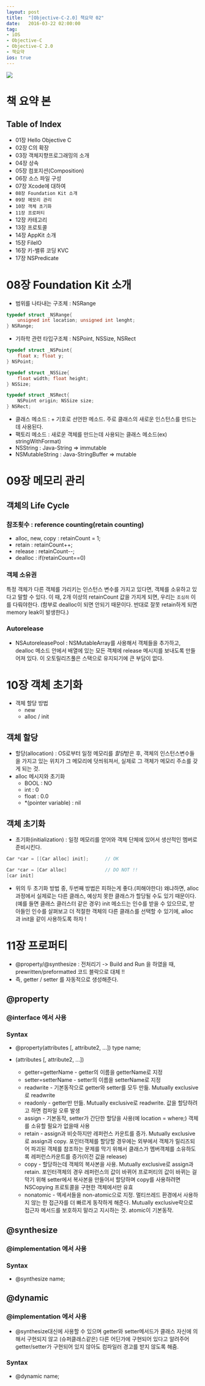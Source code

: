 ```yaml
---
layout: post
title:  "[Objective-C-2.0] 책요약 02"
date:   2016-03-22 02:00:00
tag:
- iOS
- Objective-C
- Objective-C 2.0
- 책요약
ios: true
---
```


![](https://raw.githubusercontent.com/MrKarl/MrKarl.github.io/4b664436fed33ae28727acb212ff6127092a3b82/assets/images/objectivec2.0/objectivec2.0.PNG)

# 책 요약 본

## Table of Index

- 01장 Hello Objective C
- 02장 C의 확장
- 03장 객체지향프로그래밍의 소개
- 04장 상속
- 05장 컴포지션(Composition)
- 06장 소스 파일 구성
- 07장 Xcode에 대하여
- `08장 Foundation Kit 소개`
- `09장 메모리 관리`
- `10장 객체 초기화`
- `11장 프로퍼티`
- 12장 카테고리
- 13장 프로토콜
- 14장 AppKit 소개
- 15장 FileIO
- 16장 키-밸류 코딩 KVC
- 17장 NSPredicate

# 08장 Foundation Kit 소개

- 범위를 나타내는 구조체 : NSRange

```objectivec
typedef struct _NSRange{
	unsigned int location; unsigned int lenght;
} NSRange;
```

- 기하학 관련 타입구조체 : NSPoint, NSSize, NSRect

```objectivec
typedef struct _NSPoint{
	float x; float y;
} NSPoint;

typedef struct _NSSize{
	float width; float height;
} NSSize;

typedef struct _NSRect{
	NSPoint origin; NSSize size;
} NSRect;
```

- 클래스 메소드 : + 기호로 선언한 메소드. 주로 클래스의 새로운 인스턴스를 만드는데 사용된다.
- 팩토리 메소드 : 새로운 객체를 만드는데 사용되는 클래스 메소드(ex) stringWithFormat)
- NSString : Java-String => immutable
- NSMutableString : Java-StringBuffer => mutable

# 09장 메모리 관리

## 객체의 Life Cycle

### 참조횟수 : reference counting(retain counting)

- alloc, new, copy : retainCount = 1;
- retain : retainCount++;
- release : retainCount--;
- dealloc : if(retainCount==0)

### 객체 소유권
특정 객체가 다른 객체를 가리키는 인스턴스 변수를 가지고 있다면, 객체를 소유하고 있다고 말할 수 있다. 이 때, 2개 이상의 retainCount 값을 가지게 되면, 우리는 `조심히` 이를 다뤄야한다. (함부로 dealloc이 되면 안되기 때문이다. 반대로 잘못 retain하게 되면 memory leak이 발생한다.)

### Autorelease
- NSAutoreleasePool : NSMutableArray를 사용해서 객체들을 추가하고, dealloc 메소드 안에서 배열에 있는 모든 객체에 release 메시지를 보내도록 만들어져 있다. 이 오토릴리즈풀은 스택으로 유지되기에 큰 부담이 없다.

# 10장 객체 초기화

- 객체 할당 방법
	- new
	- alloc / init

## 객체 할당
- 할당(allocation) : OS로부터 일정 메모리를 *할당*받은 후, 객체의 인스턴스변수들을 가지고 있는 위치가 그 메모리에 덧씌워져서, 실제로 그 객체가 메모리 주소를 갖게 되는 것.
- alloc 메시지와 초기화
	- BOOL : NO
	- int : 0
	- float : 0.0
	- *(pointer variable) : nil

## 객체 초기화
- 초기화(initialization) : 일정 메모리를 얻어와 객체 단체에 있어서 생산적인 멤버로 준비시킨다.

```objectivec
Car *car = [[Car alloc] init];		// OK

Car *car = [Car alloc]				// DO NOT !!
[car init]
```

- 위의 두 초기화 방법 중, 두번째 방법은 피하는게 좋다.(피해야한다) 왜냐하면, alloc 과정에서 실제로는 다른 클래스, 예상치 못한 클래스가 할당될 수도 있기 때문이다.(예를 들면 클래스 클러스터 같은 경우) init 메소드는 인수를 받을 수 있으므로, 받아들인 인수를 살펴보고 더 적절한 객체의 다른 클래스를 선택할 수 있기에, alloc 과 init을 같이 사용하도록 하자 !

# 11장 프로퍼티
- @property/@synthesize : 전처리기
	-> Build and Run 을 하였을 때, prewritten/preformatted 코드 블락으로 대체 !!
- 즉, getter / setter 를 자동적으로 생성해준다.

## @property

### @interface 에서 사용

### Syntax

- @property(attributes [, attribute2, ...]) type name;

- (attributes [, attribute2, ...])
    - getter=getterName - getter의 이름을 getterName로 지정
    - setter=setterName - setter의 이름을 setterName로 지정
    - readwrite - 기본동작으로 getter와 setter를 모두 만듦. Mutually exclusive로 readwrite
    - readonly - getter만 만듦. Mutually exclusive로 readwrite. 값을 할당하려고 하면 컴파일 오류 발생
    - assign - 기본동작, setter가 간단한 할당을 사용(예 location = where;) 객체를 소유할 필요가 없을때 사용
    - retain - assign과 비슷하지만 레퍼런스 카운트를 증가. Mutually exclusive로 assign과 copy. 포인터객체를 할당할 경우에는 외부에서 객체가 릴리즈되어 파괴된 객체를 참조하는 문제를 막기 위해서 클래스가 멤버객체를 소유하도록 레퍼런스카운트를 증가(이전 값을 release)
    - copy - 할당하는데 객체의 복사본을 사용. Mutually exclusive로 assign과 retain. 포인터객체의 경우 레퍼런스의 값이 바뀌어 프로퍼티의 값이 바뀌는 걸 막기 위해 setter에서 복사본을 만들어서 할당하며 copy를 사용하려면 NSCopying 프로토콜을 구현한 객체에서만 유효
    - nonatomic - 엑세서들을 non-atomic으로 지정. 멀티쓰레드 환경에서 사용하지 않는 한 접근자를 더 빠르게 동작하게 해준다. Mutually exclusive락으로 접근자 메서드를 보호하지 말라고 지시하는 것. atomic이 기본동작.

## @synthesize

### @implementation 에서 사용

### Syntax

- @synthesize name;

## @dynamic

### @implementation 에서 사용

- @synthesize대신에 사용할 수 있으며 getter와 setter메서드가 클래스 자신에 의해서 구현되지 않고 (슈퍼클래스같은) 다른 어딘가에 구현되어 있다고 알려주어 getter/setter가 구현되어 있지 않아도 컴파일러 경고를 받지 않도록 해줌.

### Syntax

- @dynamic name;

